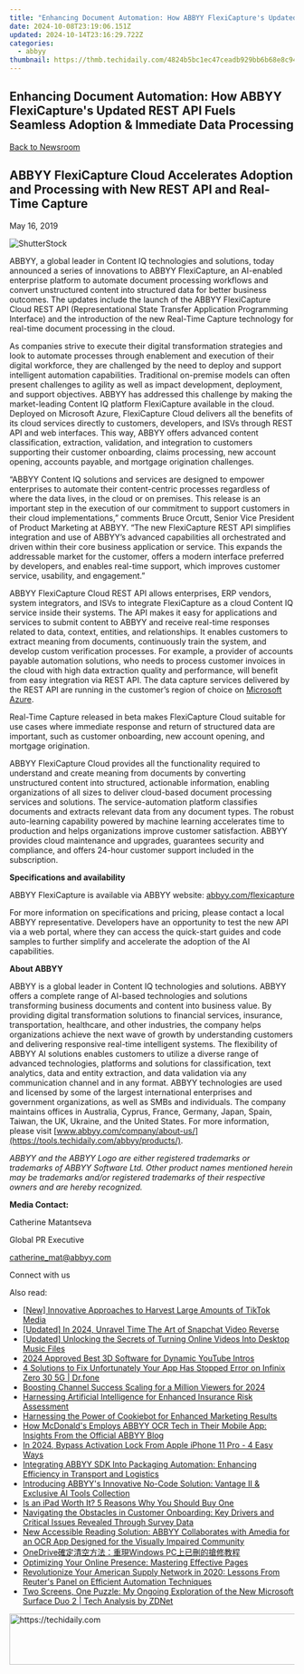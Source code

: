 ```yaml
---
title: "Enhancing Document Automation: How ABBYY FlexiCapture's Updated REST API Fuels Seamless Adoption & Immediate Data Processing"
date: 2024-10-08T23:19:06.151Z
updated: 2024-10-14T23:16:29.722Z
categories:
  - abbyy
thumbnail: https://thmb.techidaily.com/4824b5bc1ec47ceadb929bb6b68e8c9454196f2de65b71eab7da2ab3371e3a0f.png
---
```


## Enhancing Document Automation: How ABBYY FlexiCapture's Updated REST API Fuels Seamless Adoption & Immediate Data Processing

[Back to Newsroom](https://tools.techidaily.com/abbyy/products/)

## ABBYY FlexiCapture Cloud Accelerates Adoption and Processing with New REST API and Real-Time Capture

May 16, 2019

![ShutterStock](https://content.abbyy.com/-/media/project/abbyy/abbyy/branchtemplates/shutterstock_1272462163_1296-x-729.jpg?h=729&iar=0&w=1296)

ABBYY, a global leader in Content IQ technologies and solutions, today announced a series of innovations to ABBYY FlexiCapture, an AI-enabled enterprise platform to automate document processing workflows and convert unstructured content into structured data for better business outcomes. The updates include the launch of the ABBYY FlexiCapture Cloud REST API (Representational State Transfer Application Programming Interface) and the introduction of the new Real-Time Capture technology for real-time document processing in the cloud.

As companies strive to execute their digital transformation strategies and look to automate processes through enablement and execution of their digital workforce, they are challenged by the need to deploy and support intelligent automation capabilities. Traditional on-premise models can often present challenges to agility as well as impact development, deployment, and support objectives. ABBYY has addressed this challenge by making the market-leading Content IQ platform FlexiCapture available in the cloud. Deployed on Microsoft Azure, FlexiCapture Cloud delivers all the benefits of its cloud services directly to customers, developers, and ISVs through REST API and web interfaces. This way, ABBYY offers advanced content classification, extraction, validation, and integration to customers supporting their customer onboarding, claims processing, new account opening, accounts payable, and mortgage origination challenges.

“ABBYY Content IQ solutions and services are designed to empower enterprises to automate their content-centric processes regardless of where the data lives, in the cloud or on premises. This release is an important step in the execution of our commitment to support customers in their cloud implementations,” comments Bruce Orcutt, Senior Vice President of Product Marketing at ABBYY. “The new FlexiCapture REST API simplifies integration and use of ABBYY’s advanced capabilities all orchestrated and driven within their core business application or service. This expands the addressable market for the customer, offers a modern interface preferred by developers, and enables real-time support, which improves customer service, usability, and engagement.”

ABBYY FlexiCapture Cloud REST API allows enterprises, ERP vendors, system integrators, and ISVs to integrate FlexiCapture as a cloud Content IQ service inside their systems. The API makes it easy for applications and services to submit content to ABBYY and receive real-time responses related to data, context, entities, and relationships. It enables customers to extract meaning from documents, continuously train the system, and develop custom verification processes. For example, a provider of accounts payable automation solutions, who needs to process customer invoices in the cloud with high data extraction quality and performance, will benefit from easy integration via REST API. The data capture services delivered by the REST API are running in the customer’s region of choice on [Microsoft Azure](https://azure.microsoft.com/en-us/global-infrastructure/ "Microsoft Azure").

Real-Time Capture released in beta makes FlexiCapture Cloud suitable for use cases where immediate response and return of structured data are important, such as customer onboarding, new account opening, and mortgage origination.

ABBYY FlexiCapture Cloud provides all the functionality required to understand and create meaning from documents by converting unstructured content into structured, actionable information, enabling organizations of all sizes to deliver cloud-based document processing services and solutions. The service-automation platform classifies documents and extracts relevant data from any document types. The robust auto-learning capability powered by machine learning accelerates time to production and helps organizations improve customer satisfaction. ABBYY provides cloud maintenance and upgrades, guarantees security and compliance, and offers 24-hour customer support included in the subscription.

  
**Specifications and availability**

ABBYY FlexiCapture is available via ABBYY website: [abbyy.com/flexicapture](https://tools.techidaily.com/abbyy/products/)

For more information on specifications and pricing, please contact a local ABBYY representative. Developers have an opportunity to test the new API via a web portal, where they can access the quick-start guides and code samples to further simplify and accelerate the adoption of the AI capabilities.

  
**About ABBYY**

ABBYY is a global leader in Content IQ technologies and solutions. ABBYY offers a complete range of AI-based technologies and solutions transforming business documents and content into business value. By providing digital transformation solutions to financial services, insurance, transportation, healthcare, and other industries, the company helps organizations achieve the next wave of growth by understanding customers and delivering responsive real-time intelligent systems. The flexibility of ABBYY AI solutions enables customers to utilize a diverse range of advanced technologies, platforms and solutions for classification, text analytics, data and entity extraction, and data validation via any communication channel and in any format. ABBYY technologies are used and licensed by some of the largest international enterprises and government organizations, as well as SMBs and individuals. The company maintains offices in Australia, Cyprus, France, Germany, Japan, Spain, Taiwan, the UK, Ukraine, and the United States. For more information, please visit [www.abbyy.com/company/about-us/](https://tools.techidaily.com/abbyy/products/).

_ABBYY and the ABBYY Logo are either registered trademarks or trademarks of ABBYY Software Ltd. Other product names mentioned herein may be trademarks and/or registered trademarks of their respective owners and are hereby recognized._

  
**Media Contact:**

Catherine Matantseva

Global PR Executive

[catherine\_mat@abbyy.com](https://tools.techidaily.com/abbyy/products/)  

  
Connect with us

<ins class="adsbygoogle"
     style="display:block"
     data-ad-format="autorelaxed"
     data-ad-client="ca-pub-7571918770474297"
     data-ad-slot="1223367746"></ins>

<ins class="adsbygoogle"
     style="display:block"
     data-ad-client="ca-pub-7571918770474297"
     data-ad-slot="8358498916"
     data-ad-format="auto"
     data-full-width-responsive="true"></ins>

<span class="atpl-alsoreadstyle">Also read:</span>
<div><ul>
<li><a href="https://some-techniques.techidaily.com/new-innovative-approaches-to-harvest-large-amounts-of-tiktok-media/"><u>[New] Innovative Approaches to Harvest Large Amounts of TikTok Media</u></a></li>
<li><a href="https://snapchat-videos.techidaily.com/updated-in-2024-unravel-time-the-art-of-snapchat-video-reverse/"><u>[Updated] In 2024, Unravel Time The Art of Snapchat Video Reverse</u></a></li>
<li><a href="https://some-approaches.techidaily.com/updated-unlocking-the-secrets-of-turning-online-videos-into-desktop-music-files/"><u>[Updated] Unlocking the Secrets of Turning Online Videos Into Desktop Music Files</u></a></li>
<li><a href="https://youtube-tips.techidaily.com/approved-best-3d-software-for-dynamic-youtube-intros/"><u>2024 Approved Best 3D Software for Dynamic YouTube Intros</u></a></li>
<li><a href="https://howto.techidaily.com/4-solutions-to-fix-unfortunately-your-app-has-stopped-error-on-infinix-zero-30-5g-drfone-by-drfone-fix-android-problems-fix-android-problems/"><u>4 Solutions to Fix Unfortunately Your App Has Stopped Error on Infinix Zero 30 5G | Dr.fone</u></a></li>
<li><a href="https://youtube-videos.techidaily.com/boosting-channel-success-scaling-for-a-million-viewers-for-2024/"><u>Boosting Channel Success Scaling for a Million Viewers for 2024</u></a></li>
<li><a href="https://solve-hot.techidaily.com/harnessing-artificial-intelligence-for-enhanced-insurance-risk-assessment/"><u>Harnessing Artificial Intelligence for Enhanced Insurance Risk Assessment</u></a></li>
<li><a href="https://solve-hot.techidaily.com/harnessing-the-power-of-cookiebot-for-enhanced-marketing-results/"><u>Harnessing the Power of Cookiebot for Enhanced Marketing Results</u></a></li>
<li><a href="https://solve-hot.techidaily.com/how-mcdonalds-employs-abbyy-ocr-tech-in-their-mobile-app-insights-from-the-official-abbyy-blog/"><u>How McDonald's Employs ABBYY OCR Tech in Their Mobile App: Insights From the Official ABBYY Blog</u></a></li>
<li><a href="https://activate-lock.techidaily.com/in-2024-bypass-activation-lock-from-apple-iphone-11-pro-4-easy-ways-by-drfone-ios/"><u>In 2024, Bypass Activation Lock From Apple iPhone 11 Pro - 4 Easy Ways</u></a></li>
<li><a href="https://solve-hot.techidaily.com/integrating-abbyy-sdk-into-packaging-automation-enhancing-efficiency-in-transport-and-logistics/"><u>Integrating ABBYY SDK Into Packaging Automation: Enhancing Efficiency in Transport and Logistics</u></a></li>
<li><a href="https://solve-hot.techidaily.com/introducing-abbyys-innovative-no-code-solution-vantage-and-exclusive-ai-tools-collection/"><u>Introducing ABBYY's Innovative No-Code Solution: Vantage Ⅱ & Exclusive AI Tools Collection</u></a></li>
<li><a href="https://buynow-reviews.techidaily.com/is-an-ipad-worth-it-5-reasons-why-you-should-buy-one/"><u>Is an iPad Worth It? 5 Reasons Why You Should Buy One</u></a></li>
<li><a href="https://solve-hot.techidaily.com/navigating-the-obstacles-in-customer-onboarding-key-drivers-and-critical-issues-revealed-through-survey-data/"><u>Navigating the Obstacles in Customer Onboarding: Key Drivers and Critical Issues Revealed Through Survey Data</u></a></li>
<li><a href="https://solve-hot.techidaily.com/new-accessible-reading-solution-abbyy-collaborates-with-amedia-for-an-ocr-app-designed-for-the-visually-impaired-community/"><u>New Accessible Reading Solution: ABBYY Collaborates with Amedia for an OCR App Designed for the Visually Impaired Community</u></a></li>
<li><a href="https://win-latest.techidaily.com/onedrivewindows-pc/"><u>OneDrive確定清空方法：重現Windows PC上已刪的搶修教程</u></a></li>
<li><a href="https://solve-hot.techidaily.com/optimizing-your-online-presence-mastering-effective-pages/"><u>Optimizing Your Online Presence: Mastering Effective Pages</u></a></li>
<li><a href="https://solve-hot.techidaily.com/revolutionize-your-american-supply-network-in-2020-lessons-from-reuters-panel-on-efficient-automation-techniques/"><u>Revolutionize Your American Supply Network in 2020: Lessons From Reuter's Panel on Efficient Automation Techniques</u></a></li>
<li><a href="https://win-cloud.techidaily.com/two-screens-one-puzzle-my-ongoing-exploration-of-the-new-microsoft-surface-duo-2-tech-analysis-by-zdnet/"><u>Two Screens, One Puzzle: My Ongoing Exploration of the New Microsoft Surface Duo 2 | Tech Analysis by ZDNet</u></a></li>
</ul></div>

<!-- affiliate ads begin -->
<a href="https://imp.i357552.net/c/5597632/994842/11832" target="_top" id="994842">
  <img src="//a.impactradius-go.com/display-ad/11832-994842" border="0" alt="https://techidaily.com" width="728" height="90"/>
</a>
<img height="0" width="0" src="https://imp.i357552.net/i/5597632/994842/11832" style="position:absolute;visibility:hidden;" border="0" />
<!-- affiliate ads end -->


